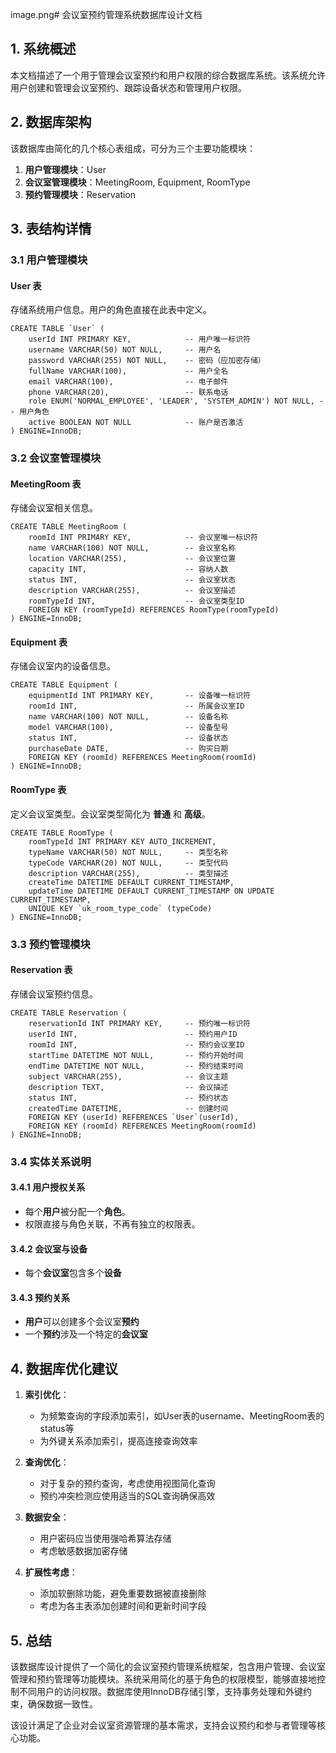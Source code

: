 image.png# 会议室预约管理系统数据库设计文档

## 1. 系统概述

本文档描述了一个用于管理会议室预约和用户权限的综合数据库系统。该系统允许用户创建和管理会议室预约、跟踪设备状态和管理用户权限。

## 2. 数据库架构

该数据库由简化的几个核心表组成，可分为三个主要功能模块：

1.  **用户管理模块**：User
2.  **会议室管理模块**：MeetingRoom, Equipment, RoomType
3.  **预约管理模块**：Reservation

## 3. 表结构详情

### 3.1 用户管理模块

#### User 表
存储系统用户信息。用户的角色直接在此表中定义。
```
CREATE TABLE `User` (
    userId INT PRIMARY KEY,            -- 用户唯一标识符
    username VARCHAR(50) NOT NULL,     -- 用户名
    password VARCHAR(255) NOT NULL,    -- 密码（应加密存储）
    fullName VARCHAR(100),             -- 用户全名
    email VARCHAR(100),                -- 电子邮件
    phone VARCHAR(20),                 -- 联系电话
    role ENUM('NORMAL_EMPLOYEE', 'LEADER', 'SYSTEM_ADMIN') NOT NULL, -- 用户角色
    active BOOLEAN NOT NULL            -- 账户是否激活
) ENGINE=InnoDB;
```

### 3.2 会议室管理模块

#### MeetingRoom 表
存储会议室相关信息。
```
CREATE TABLE MeetingRoom (
    roomId INT PRIMARY KEY,            -- 会议室唯一标识符
    name VARCHAR(100) NOT NULL,        -- 会议室名称
    location VARCHAR(255),             -- 会议室位置
    capacity INT,                      -- 容纳人数
    status INT,                        -- 会议室状态
    description VARCHAR(255),          -- 会议室描述
    roomTypeId INT,                    -- 会议室类型ID
    FOREIGN KEY (roomTypeId) REFERENCES RoomType(roomTypeId)
) ENGINE=InnoDB;
```

#### Equipment 表
存储会议室内的设备信息。
```
CREATE TABLE Equipment (
    equipmentId INT PRIMARY KEY,       -- 设备唯一标识符
    roomId INT,                        -- 所属会议室ID
    name VARCHAR(100) NOT NULL,        -- 设备名称
    model VARCHAR(100),                -- 设备型号
    status INT,                        -- 设备状态
    purchaseDate DATE,                 -- 购买日期
    FOREIGN KEY (roomId) REFERENCES MeetingRoom(roomId)
) ENGINE=InnoDB;
```

#### RoomType 表
定义会议室类型。会议室类型简化为 **普通** 和 **高级**。
```
CREATE TABLE RoomType (
    roomTypeId INT PRIMARY KEY AUTO_INCREMENT,
    typeName VARCHAR(50) NOT NULL,     -- 类型名称
    typeCode VARCHAR(20) NOT NULL,     -- 类型代码
    description VARCHAR(255),          -- 类型描述
    createTime DATETIME DEFAULT CURRENT_TIMESTAMP,
    updateTime DATETIME DEFAULT CURRENT_TIMESTAMP ON UPDATE CURRENT_TIMESTAMP,
    UNIQUE KEY `uk_room_type_code` (typeCode)
) ENGINE=InnoDB;
```

### 3.3 预约管理模块

#### Reservation 表
存储会议室预约信息。
```
CREATE TABLE Reservation (
    reservationId INT PRIMARY KEY,     -- 预约唯一标识符
    userId INT,                        -- 预约用户ID
    roomId INT,                        -- 预约会议室ID
    startTime DATETIME NOT NULL,       -- 预约开始时间
    endTime DATETIME NOT NULL,         -- 预约结束时间
    subject VARCHAR(255),              -- 会议主题
    description TEXT,                  -- 会议描述
    status INT,                        -- 预约状态
    createdTime DATETIME,              -- 创建时间
    FOREIGN KEY (userId) REFERENCES `User`(userId),
    FOREIGN KEY (roomId) REFERENCES MeetingRoom(roomId)
) ENGINE=InnoDB;
```

### 3.4 实体关系说明

#### 3.4.1 用户授权关系
- 每个**用户**被分配一个**角色**。
- 权限直接与角色关联，不再有独立的权限表。

#### 3.4.2 会议室与设备
- 每个**会议室**包含多个**设备**

#### 3.4.3 预约关系
- **用户**可以创建多个会议室**预约**
- 一个**预约**涉及一个特定的**会议室**

## 4. 数据库优化建议

1.  **索引优化**：
    -   为频繁查询的字段添加索引，如User表的username、MeetingRoom表的status等
    -   为外键关系添加索引，提高连接查询效率

2.  **查询优化**：
    -   对于复杂的预约查询，考虑使用视图简化查询
    -   预约冲突检测应使用适当的SQL查询确保高效

3.  **数据安全**：
    -   用户密码应当使用强哈希算法存储
    -   考虑敏感数据加密存储

4.  **扩展性考虑**：
    -   添加软删除功能，避免重要数据被直接删除
    -   考虑为各主表添加创建时间和更新时间字段

## 5. 总结

该数据库设计提供了一个简化的会议室预约管理系统框架，包含用户管理、会议室管理和预约管理等功能模块。系统采用简化的基于角色的权限模型，能够直接地控制不同用户的访问权限。数据库使用InnoDB存储引擎，支持事务处理和外键约束，确保数据一致性。

该设计满足了企业对会议室资源管理的基本需求，支持会议预约和参与者管理等核心功能。
